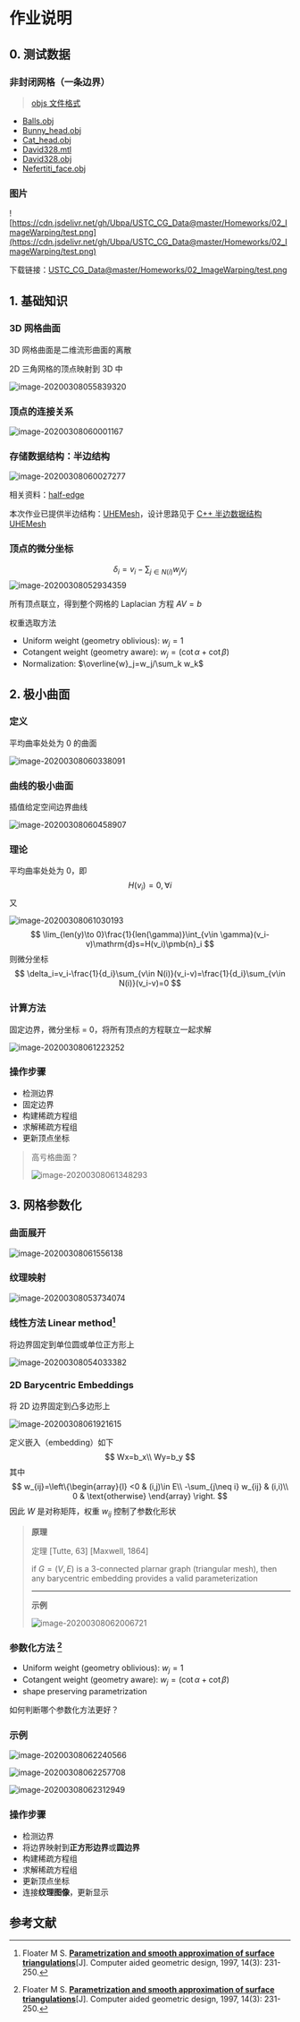 # 作业说明

## 0. 测试数据

### 非封闭网格（一条边界）

> [objs 文件格式](obj.md) 

- [Balls.obj](https://cdn.jsdelivr.net/gh/Ubpa/USTC_CG_Data@master/Homeworks/04_MinSurf&MeshPara/mesh/Balls.obj) 
- [Bunny_head.obj](https://cdn.jsdelivr.net/gh/Ubpa/USTC_CG_Data@master/Homeworks/04_MinSurf&MeshPara/mesh/Bunny_head.obj) 
- [Cat_head.obj](https://cdn.jsdelivr.net/gh/Ubpa/USTC_CG_Data@master/Homeworks/04_MinSurf&MeshPara/mesh/Cat_head.obj) 
- [David328.mtl](https://cdn.jsdelivr.net/gh/Ubpa/USTC_CG_Data@master/Homeworks/04_MinSurf&MeshPara/mesh/David328.mtl) 
- [David328.obj](https://cdn.jsdelivr.net/gh/Ubpa/USTC_CG_Data@master/Homeworks/04_MinSurf&MeshPara/mesh/David328.obj) 
- [Nefertiti_face.obj](https://cdn.jsdelivr.net/gh/Ubpa/USTC_CG_Data@master/Homeworks/04_MinSurf&MeshPara/mesh/Nefertiti_face.obj) 

### 图片

![https://cdn.jsdelivr.net/gh/Ubpa/USTC_CG_Data@master/Homeworks/02_ImageWarping/test.png](https://cdn.jsdelivr.net/gh/Ubpa/USTC_CG_Data@master/Homeworks/02_ImageWarping/test.png)

下载链接：[USTC_CG_Data@master/Homeworks/02_ImageWarping/test.png](https://cdn.jsdelivr.net/gh/Ubpa/USTC_CG_Data@master/Homeworks/02_ImageWarping/test.png) 

## 1. 基础知识

### 3D 网格曲面

3D 网格曲面是二维流形曲面的离散

2D 三角网格的顶点映射到 3D 中

![image-20200308055839320](https://cdn.jsdelivr.net/gh/Ubpa/USTC_CG_Data@master/Homeworks/04_MinSurf&MeshPara//image-20200308055839320.jpg)

### 顶点的连接关系

![image-20200308060001167](https://cdn.jsdelivr.net/gh/Ubpa/USTC_CG_Data@master/Homeworks/04_MinSurf&MeshPara//image-20200308060001167.jpg)

### 存储数据结构：半边结构

![image-20200308060027277](https://cdn.jsdelivr.net/gh/Ubpa/USTC_CG_Data@master/Homeworks/04_MinSurf&MeshPara//image-20200308060027277.jpg)

相关资料：[half-edge](https://kaba.hilvi.org/homepage/blog/halfedge/halfedge.htm) 

本次作业已提供半边结构：[UHEMesh](https://github.com/Ubpa/UHEMesh)，设计思路见于 [C++ 半边数据结构 UHEMesh](https://zhuanlan.zhihu.com/p/103510964) 

### 顶点的微分坐标

$$
\delta_i=v_i-\sum_{j\in N(i)}w_jv_j
$$
![image-20200308052934359](https://cdn.jsdelivr.net/gh/Ubpa/USTC_CG_Data@master/Homeworks/04_MinSurf&MeshPara//image-20200308052934359.jpg)

所有顶点联立，得到整个网格的 Laplacian 方程 $AV=b$ 

权重选取方法

- Uniform weight (geometry oblivious): $w_j = 1$ 
- Cotangent weight (geometry aware): $w_j =  (\cot \alpha + \cot\beta)$ 
- Normalization: $\overline{w}_j=w_j/\sum_k w_k$ 

## 2. 极小曲面

### 定义

平均曲率处处为 0 的曲面

![image-20200308060338091](https://cdn.jsdelivr.net/gh/Ubpa/USTC_CG_Data@master/Homeworks/04_MinSurf&MeshPara//image-20200308060338091.jpg)

### 曲线的极小曲面

插值给定空间边界曲线

![image-20200308060458907](https://cdn.jsdelivr.net/gh/Ubpa/USTC_CG_Data@master/Homeworks/04_MinSurf&MeshPara//image-20200308060458907.jpg)

### 理论

平均曲率处处为 0，即
$$
H(v_i)=0,\forall i
$$
又

![image-20200308061030193](https://cdn.jsdelivr.net/gh/Ubpa/USTC_CG_Data@master/Homeworks/04_MinSurf&MeshPara//image-20200308061030193.jpg)
$$
\lim_{len(y)\to 0}\frac{1}{len(\gamma)}\int_{v\in \gamma}(v_i-v)\mathrm{d}s=H(v_i)\pmb{n}_i
$$
则微分坐标
$$
\delta_i=v_i-\frac{1}{d_i}\sum_{v\in N(i)}(v_i-v)=\frac{1}{d_i}\sum_{v\in N(i)}(v_i-v)=0
$$

### 计算方法

固定边界，微分坐标 = 0，将所有顶点的方程联立一起求解

![image-20200308061223252](https://cdn.jsdelivr.net/gh/Ubpa/USTC_CG_Data@master/Homeworks/04_MinSurf&MeshPara//image-20200308061223252.jpg)

### 操作步骤

- 检测边界
- 固定边界
- 构建稀疏方程组
- 求解稀疏方程组
- 更新顶点坐标

> 高亏格曲面？
>
> ![image-20200308061348293](https://cdn.jsdelivr.net/gh/Ubpa/USTC_CG_Data@master/Homeworks/04_MinSurf&MeshPara//image-20200308061348293.jpg)

## 3. 网格参数化

### 曲面展开

![image-20200308061556138](https://cdn.jsdelivr.net/gh/Ubpa/USTC_CG_Data@master/Homeworks/04_MinSurf&MeshPara//image-20200308061556138.jpg)

### 纹理映射

![image-20200308053734074](https://cdn.jsdelivr.net/gh/Ubpa/USTC_CG_Data@master/Homeworks/04_MinSurf&MeshPara//image-20200308053734074.jpg)

### 线性方法 Linear method[^Floater97] 

将边界固定到单位圆或单位正方形上

![image-20200308054033382](https://cdn.jsdelivr.net/gh/Ubpa/USTC_CG_Data@master/Homeworks/04_MinSurf&MeshPara//image-20200308054033382.jpg)

### 2D Barycentric Embeddings

将 2D 边界固定到凸多边形上

![image-20200308061921615](https://cdn.jsdelivr.net/gh/Ubpa/USTC_CG_Data@master/Homeworks/04_MinSurf&MeshPara//image-20200308061921615.jpg)

定义嵌入（embedding）如下
$$
Wx=b_x\\
Wy=b_y
$$
其中
$$
w_{ij}=\left\{\begin{array}{l}
<0 & (i,j)\in E\\
-\sum_{j\neq i} w_{ij} & (i,i)\\
0 & \text{otherwise}
\end{array}
\right.
$$
因此 $W$ 是对称矩阵，权重 $w_{ij}$ 控制了参数化形状

> **原理** 
>
> 定理 [Tutte, 63] [Maxwell, 1864]
>
> if $G=(V,E)$ is a 3-connected plarnar graph (triangular mesh), then any barycentric embedding provides a valid parameterization
>
> ---
>
> **示例** 
>
> ![image-20200308062006721](https://cdn.jsdelivr.net/gh/Ubpa/USTC_CG_Data@master/Homeworks/04_MinSurf&MeshPara//image-20200308062006721.jpg)

### 参数化方法 [^Floater97] 

- Uniform weight (geometry oblivious): $w_j = 1$ 
- Cotangent weight (geometry aware): $w_j =  (\cot \alpha + \cot\beta)$ 
- shape preserving parametrization

如何判断哪个参数化方法更好？

### 示例

![image-20200308062240566](https://cdn.jsdelivr.net/gh/Ubpa/USTC_CG_Data@master/Homeworks/04_MinSurf&MeshPara//image-20200308062240566.jpg)

![image-20200308062257708](https://cdn.jsdelivr.net/gh/Ubpa/USTC_CG_Data@master/Homeworks/04_MinSurf&MeshPara//image-20200308062257708.jpg)

![image-20200308062312949](https://cdn.jsdelivr.net/gh/Ubpa/USTC_CG_Data@master/Homeworks/04_MinSurf&MeshPara//image-20200308062312949.jpg)

### 操作步骤

- 检测边界
- 将边界映射到**正方形边界**或**圆边界** 
- 构建稀疏方程组
- 求解稀疏方程组
- 更新顶点坐标
- 连接**纹理图像**，更新显示

## 参考文献

[^Floater97]: Floater M S. [**Parametrization and smooth approximation of surface triangulations**](http://citeseerx.ist.psu.edu/viewdoc/download?doi=10.1.1.102.6676&rep=rep1&type=pdf)[J]. Computer aided geometric design, 1997, 14(3): 231-250.